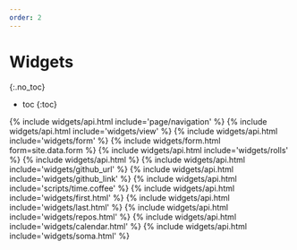 ```yaml
---
order: 2
---
```

# Widgets
{:.no_toc}
- toc
{:toc}

{% include widgets/api.html include='page/navigation' %}
{% include widgets/api.html include='widgets/view' %}
{% include widgets/api.html include='widgets/form' %}
{% include widgets/form.html form=site.data.form %}
{% include widgets/api.html include='widgets/rolls' %}
{% include widgets/api.html %}
{% include widgets/api.html include='widgets/github_url' %}
{% include widgets/api.html include='widgets/github_link' %}
{% include widgets/api.html include='scripts/time.coffee' %}
{% include widgets/api.html include='widgets/first.html' %}
{% include widgets/api.html include='widgets/last.html' %}
{% include widgets/api.html include='widgets/repos.html' %}
{% include widgets/api.html include='widgets/calendar.html' %}
{% include widgets/api.html include='widgets/soma.html' %}